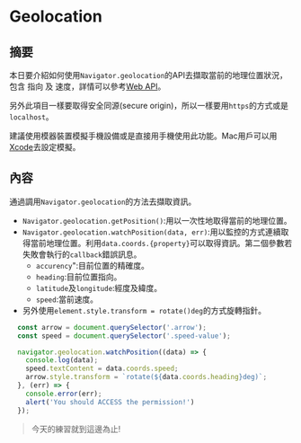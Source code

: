 # Geolocation

## 摘要

本日要介紹如何使用`Navigator.geolocation`的API去擷取當前的地理位置狀況，包含 指向 及 速度，詳情可以參考[Web API](https://developer.mozilla.org/zh-TW/docs/Web/API/Navigator/geolocation)。

另外此項目一樣要取得安全同源(secure origin)，所以一樣要用`https`的方式或是`localhost`。

建議使用模器裝置模擬手機設備或是直接用手機使用此功能。Mac用戶可以用[Xcode](https://developer.apple.com/xcode/)去設定模擬。

## 內容

通過調用`Navigator.geolocation`的方法去擷取資訊。

- `Navigator.geolocation.getPosition()`:用以一次性地取得當前的地理位置。
- `Navigator.geolocation.watchPosition(data, err)`:用以監控的方式連續取得當前地理位置。利用`data.coords.{property}`可以取得資訊。第二個參數若失敗會執行的`callback`錯誤訊息。
  - `accurency`":目前位置的精確度。
  - `heading`:目前位置指向。
  - `latitude`及`longitude`:經度及緯度。
  - `speed`:當前速度。
- 另外使用`element.style.transform = rotate()deg`的方式旋轉指針。

```javascript
  const arrow = document.querySelector('.arrow');
  const speed = document.querySelector('.speed-value');

  navigator.geolocation.watchPosition((data) => {
    console.log(data);
    speed.textContent = data.coords.speed;
    arrow.style.transform = `rotate(${data.coords.heading}deg)`;
  }, (err) => {
    console.error(err);
    alert('You should ACCESS the permission!')
  });
```

> 今天的練習就到這邊為止!

